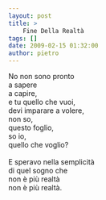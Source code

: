 ```yaml
---
layout: post
title: >
    Fine Della Realtà
tags: []
date: 2009-02-15 01:32:00
author: pietro
---
```

No non sono pronto<br/>a sapere<br/>a capire,<br/>e tu quello che vuoi,<br/>devi imparare a volere,<br/>non so,<br/>questo foglio,<br/>so io,<br/>quello che voglio?<br/><br/>E speravo nella semplicità<br/>di quel sogno che<br/>non è più realtà<br/>non è più realtà.
